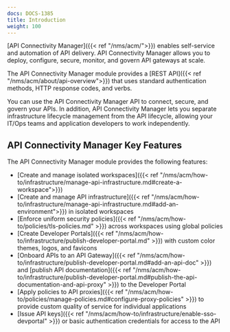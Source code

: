 ```yaml
---
docs: DOCS-1385
title: Introduction
weight: 100
---
```


[API Connectivity Manager]({{< ref "/nms/acm/">}}) enables self-service and automation of API delivery. API Connectivity Manager allows you to deploy, configure, secure, monitor, and govern API gateways at scale.

The API Connectivity Manager module provides a [REST API]({{< ref "/nms/acm/about/api-overview">}}) that uses standard authentication methods, HTTP response codes, and verbs.

You can use the API Connectivity Manager API to connect, secure, and govern your APIs. In addition, API Connectivity Manager lets you separate infrastructure lifecycle management from the API lifecycle, allowing your IT/Ops teams and application developers to work independently.

## API Connectivity Manager Key Features

The API Connectivity Manager module provides the following features:

- [Create and manage isolated workspaces]({{< ref "/nms/acm/how-to/infrastructure/manage-api-infrastructure.md#create-a-workspace">}})
- [Create and manage API infrastructure]({{< ref "/nms/acm/how-to/infrastructure/manage-api-infrastructure.md#add-an-environment">}}) in isolated workspaces
- [Enforce uniform security policies]({{< ref "/nms/acm/how-to/policies/tls-policies.md" >}}) across workspaces using global policies
- [Create Developer Portals]({{< ref "/nms/acm/how-to/infrastructure/publish-developer-portal.md" >}}) with custom color themes, logos, and favicons
- [Onboard APIs to an API Gateway]({{< ref "/nms/acm/how-to/infrastructure/publish-developer-portal.md#add-an-api-doc" >}}) and [publish API documentation]({{< ref "/nms/acm/how-to/infrastructure/publish-developer-portal.md#publish-the-api-documentation-and-api-proxy" >}}) to the Developer Portal
- [Apply policies to API proxies]({{< ref "/nms/acm/how-to/policies/manage-policies.md#configure-proxy-policies" >}}) to provide custom quality of service for individual applications
- [Issue API keys]({{< ref "/nms/acm/how-to/infrastructure/enable-sso-devportal" >}}) or basic authentication credentials for access to the API
